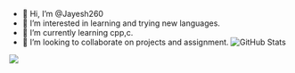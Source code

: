 - 👋 Hi, I’m @Jayesh260
- 👀 I’m interested in learning and trying new languages.
- 🌱 I’m currently learning cpp,c.
- 💞️ I’m looking to collaborate on projects and assignment.
![GitHub Stats](https://github-readme-stats.vercel.app/api?username=Jayesh260&theme=ayu-mirage)
<img src="https://github-readme-stats.vercel.app/api/top-langs/?username=Jayesh260" />
